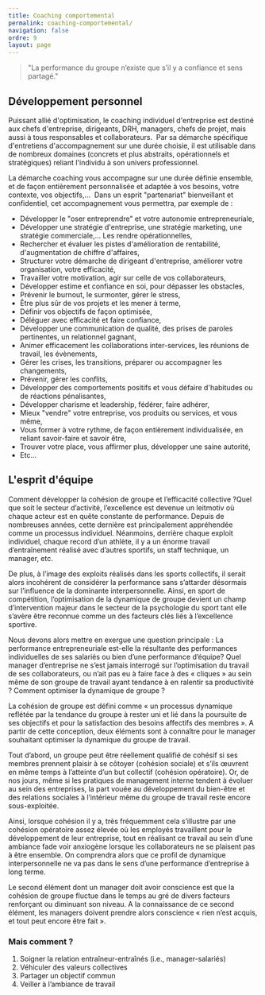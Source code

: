 ```yaml
---
title: Coaching comportemental
permalink: coaching-comportemental/
navigation: false
ordre: 9
layout: page
---
```


> "La performance du groupe n’existe que s’il y a confiance et sens partagé."

## Développement personnel

Puissant allié d'optimisation, le coaching individuel d'entreprise est destiné aux chefs d'entreprise, dirigeants, DRH, managers, chefs de projet, mais aussi à tous responsables et collaborateurs.
​
Par sa démarche spécifique d'entretiens d'accompagnement sur une durée choisie, il est utilisable dans de nombreux domaines (concrets et plus abstraits, opérationnels et stratégiques) reliant l'individu à son univers professionnel.

La démarche coaching vous accompagne sur une durée définie ensemble, et de façon entièrement personnalisée et adaptée à vos besoins, votre contexte, vos objectifs,…
​
Dans un esprit "partenariat" bienveillant et confidentiel, cet accompagnement vous permettra, par exemple de :

 - Développer le "oser entreprendre" et votre autonomie entrepreneuriale,
 - Développer une stratégie d'entreprise, une stratégie marketing, une stratégie commerciale,… Les rendre opérationnelles,
 - Rechercher et évaluer les pistes d'amélioration de rentabilité, d'augmentation de chiffre d'affaires,
 - Structurer votre démarche de dirigeant d'entreprise, améliorer votre organisation, votre efficacité,
 - Travailler votre motivation, agir sur celle de vos collaborateurs,
 - Développer estime et confiance en soi, pour dépasser les obstacles,
 - Prévenir le burnout, le surmonter, gérer le stress,
 - Être plus sûr de vos projets et les mener à terme,
 - Définir vos objectifs de façon optimisée,
 - Déléguer avec efficacité et faire confiance,
 - Développer une communication de qualité, des prises de paroles pertinentes, un relationnel gagnant,
 - Animer efficacement les collaborations inter-services, les réunions de travail, les évènements,
 - Gérer les crises, les transitions, préparer ou accompagner les changements,
 - Prévenir, gérer les conflits,
 - Développer des comportements positifs et vous défaire d'habitudes ou de réactions pénalisantes,
 - Développer charisme et leadership, fédérer, faire adhérer,
 - Mieux "vendre" votre entreprise, vos produits ou services, et vous même,
 - Vous former à votre rythme, de façon entièrement individualisée, en reliant savoir-faire et savoir être,
 - Trouver votre place, vous affirmer plus, développer une saine autorité,
 - Etc…

## L'esprit d'équipe

Comment développer la cohésion de groupe et l’efficacité collective ?
​
Quel que soit le secteur d’activité, l’excellence est devenue un leitmotiv où chaque acteur est en quête constante de performance. Depuis de nombreuses années, cette dernière est principalement appréhendée comme un processus individuel. Néanmoins, derrière chaque exploit individuel, chaque record d’un athlète, il y a un énorme travail d’entraînement réalisé avec d’autres sportifs, un staff technique, un manager, etc. 

De plus, à l’image des exploits réalisés dans les sports collectifs, il serait alors incohérent de considérer la performance sans s’attarder désormais sur l’influence de la dominante interpersonnelle. Ainsi, en sport de compétition, l’optimisation de la dynamique de groupe devient un champ d’intervention majeur dans le secteur de la psychologie du sport tant elle s’avère être reconnue comme un des facteurs clés liés à l’excellence sportive.
 
Nous devons alors mettre en exergue une question principale : La performance entrepreneuriale est-elle la résultante des performances individuelles de ses salariés ou bien d’une performance d’équipe? Quel manager d’entreprise ne s’est jamais interrogé sur l’optimisation du travail de ses collaborateurs, ou n’ait pas eu à faire face à des « cliques » au sein même de son groupe de travail ayant tendance à en ralentir sa productivité ? 
Comment optimiser la dynamique de groupe ?
 
La cohésion de groupe est défini comme « un processus dynamique reflétée par la tendance du groupe à rester uni et lié dans la poursuite de ses objectifs et pour la satisfaction des besoins affectifs des membres ». 
A partir de cette conception, deux éléments sont à connaître pour le manager souhaitant optimiser la dynamique du groupe de travail.

Tout d’abord, un groupe peut être réellement qualifié de cohésif si ses membres prennent plaisir à se côtoyer (cohésion sociale) et s’ils œuvrent en même temps à l’atteinte d’un but collectif (cohésion opératoire). Or, de nos jours, même si les pratiques de management interne tendent à évoluer au sein des entreprises, la part vouée au développement du bien-être et des relations sociales à l’intérieur même du groupe de travail reste encore sous-exploitée. 

Ainsi, lorsque cohésion il y a, très fréquemment cela s’illustre par une cohésion opératoire assez élevée où les employés travaillent pour le développement de leur entreprise, tout en réalisant ce travail au sein d’une ambiance fade voir anxiogène lorsque les collaborateurs ne se plaisent pas à être ensemble. On comprendra alors que ce profil de dynamique interpersonnelle ne va pas dans le sens d’une performance d’entreprise à long terme.
 
 
Le second élément dont un manager doit avoir conscience est que la cohésion de groupe fluctue dans le temps au gré de divers facteurs renforçant ou diminuant son niveau. A la connaissance de ce second élément, les managers doivent prendre alors conscience « rien n’est acquis, et tout peut encore être fait ». 

### Mais comment ? ###
 
 1. Soigner la relation entraîneur-entraînés (i.e., manager-salariés)
 2. Véhiculer des valeurs collectives
 3. Partager un objectif commun
 4. Veiller à l’ambiance de travail



